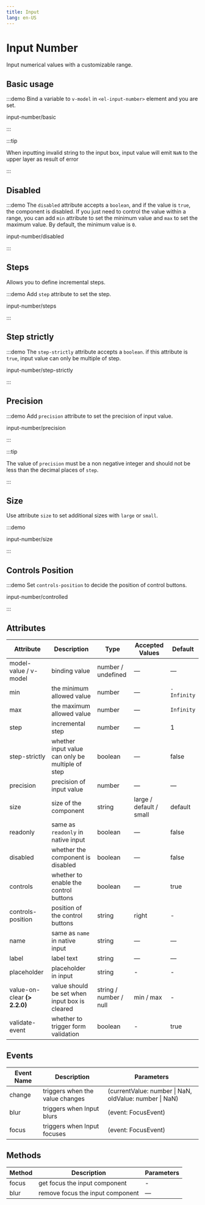 ```yaml
---
title: Input
lang: en-US
---
```


# Input Number

Input numerical values with a customizable range.

## Basic usage

:::demo Bind a variable to `v-model` in `<el-input-number>` element and you are set.

input-number/basic

:::

:::tip

When inputting invalid string to the input box, input value will emit `NaN` to the upper layer as result of error

:::

## Disabled

:::demo The `disabled` attribute accepts a `boolean`, and if the value is `true`, the component is disabled. If you just need to control the value within a range, you can add `min` attribute to set the minimum value and `max` to set the maximum value. By default, the minimum value is `0`.

input-number/disabled

:::

## Steps

Allows you to define incremental steps.

:::demo Add `step` attribute to set the step.

input-number/steps

:::

## Step strictly

:::demo The `step-strictly` attribute accepts a `boolean`. if this attribute is `true`, input value can only be multiple of step.

input-number/step-strictly

:::

## Precision

:::demo Add `precision` attribute to set the precision of input value.

input-number/precision

:::

:::tip

The value of `precision` must be a non negative integer and should not be less than the decimal places of `step`.

:::

## Size

Use attribute `size` to set additional sizes with `large` or `small`.

:::demo

input-number/size

:::

## Controls Position

:::demo Set `controls-position` to decide the position of control buttons.

input-number/controlled

:::

## Attributes

| Attribute                     | Description                                      | Type                   | Accepted Values         | Default     |
| ----------------------------- | ------------------------------------------------ | ---------------------- | ----------------------- | ----------- |
| model-value / v-model         | binding value                                    | number / undefined     | —                       | —           |
| min                           | the minimum allowed value                        | number                 | —                       | `-Infinity` |
| max                           | the maximum allowed value                        | number                 | —                       | `Infinity`  |
| step                          | incremental step                                 | number                 | —                       | 1           |
| step-strictly                 | whether input value can only be multiple of step | boolean                | —                       | false       |
| precision                     | precision of input value                         | number                 | —                       | —           |
| size                          | size of the component                            | string                 | large / default / small | default     |
| readonly                      | same as `readonly` in native input               | boolean                | —                       | false       |
| disabled                      | whether the component is disabled                | boolean                | —                       | false       |
| controls                      | whether to enable the control buttons            | boolean                | —                       | true        |
| controls-position             | position of the control buttons                  | string                 | right                   | -           |
| name                          | same as `name` in native input                   | string                 | —                       | —           |
| label                         | label text                                       | string                 | —                       | —           |
| placeholder                   | placeholder in input                             | string                 | -                       | -           |
| value-on-clear **(\> 2.2.0)** | value should be set when input box is cleared    | string / number / null | min / max               | -           |
| validate-event                | whether to trigger form validation               | boolean                | -                       | true        |

## Events

| Event Name | Description                     | Parameters                                             |
| ---------- | ------------------------------- | ------------------------------------------------------ |
| change     | triggers when the value changes | (currentValue: number \| NaN, oldValue: number \| NaN) |
| blur       | triggers when Input blurs       | (event: FocusEvent)                                    |
| focus      | triggers when Input focuses     | (event: FocusEvent)                                    |

## Methods

| Method | Description                      | Parameters |
| ------ | -------------------------------- | ---------- |
| focus  | get focus the input component    | -          |
| blur   | remove focus the input component | —          |
